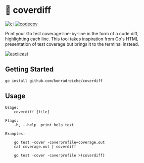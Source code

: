 # 📑 coverdiff
[![ci](https://github.com/konradreiche/coverdiff/actions/workflows/ci.yaml/badge.svg)](https://github.com/konradreiche/coverdiff/actions) [![codecov](https://codecov.io/gh/konradreiche/coverdiff/graph/badge.svg?token=kXoAXWhLJS)](https://codecov.io/gh/konradreiche/coverdiff)

Print your Go test coverage line-by-line in the form of a code diff, highlighting each line. This tool takes inspiration from Go's HTML presentation of test coverage but brings it to the terminal instead.

[![asciicast](https://asciinema.org/a/627967.svg)](https://asciinema.org/a/627967)

## Getting Started

```
go install github.com/konradreiche/coverdiff
```

## Usage

```
Usage:
	coverdiff [file]

Flags:
	-h, --help	print help text

Examples:

	go test -cover -coverprofile=coverage.out
	cat coverage.out | coverdiff

	go test -cover -coverprofile >(coverdiff)
```
